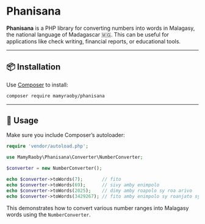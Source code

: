# Phanisana

**Phanisana** is a PHP library for converting numbers into words in Malagasy, the national language of Madagascar 🇲🇬. This can be useful for applications like check writing, financial reports, or educational tools.

---

## 📦 Installation

Use [Composer](https://getcomposer.org/) to install:

```bash
composer require mamyraoby/phanisana
```

---

## 🚀 Usage

Make sure you include Composer’s autoloader:

```php
require 'vendor/autoload.php';

use MamyRaoby\Phanisana\Converter\NumberConverter;

$converter = new NumberConverter();

echo $converter->toWords(7);       // fito
echo $converter->toWords(69);      // sivy amby enimpolo
echo $converter->toWords(2025);    // dimy amby roapolo sy roa arivo
echo $converter->toWords(3429267); // fito amby enimpolo sy roanjato sy sivy arivo sy roa alina sy efatra hetsy sy telo tapitrisa
```

This demonstrates how to convert various number ranges into Malagasy words using the `NumberConverter`.
